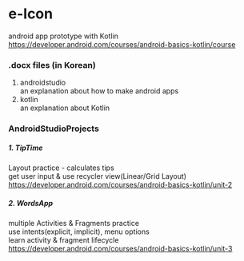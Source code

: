 # e-Icon

android app prototype with Kotlin   
https://developer.android.com/courses/android-basics-kotlin/course

### .docx files (in Korean)
1. androidstudio   
an explanation about how to make android apps
2. kotlin   
an explanation about Kotlin
   
### AndroidStudioProjects
##### 1. TipTime
Layout practice - calculates tips  
get user input & use recycler view(Linear/Grid Layout)   
https://developer.android.com/courses/android-basics-kotlin/unit-2   

##### 2. WordsApp
multiple Activities & Fragments practice   
use intents(explicit, implicit), menu options   
learn activity & fragment lifecycle   
https://developer.android.com/courses/android-basics-kotlin/unit-3
